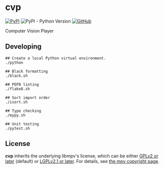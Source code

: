 # cvp

[![PyPI](https://img.shields.io/pypi/v/cvp?style=flat-square)](https://pypi.org/project/cvp/)
![PyPI - Python Version](https://img.shields.io/pypi/pyversions/cvp?style=flat-square)
[![GitHub](https://img.shields.io/github/license/osom8979/cvp?style=flat-square)](https://github.com/osom8979/cvp/)

Computer Vision Player

## Developing

```shell
## Create a local Python virtual environment.
./python

## Black formatting
./black.sh

## PEP8 linting
./flake8.sh

## Sort import order
./isort.sh

## Type checking
./mypy.sh

## Unit testing
./pytest.sh
```

## License

**cvp** inherits the underlying libmpv's license, which can be either
[GPLv2 or later](./LICENSE.GPLv2.0) (default) or [LGPLv2.1 or later](./LICENSE.LGPLv2.1).
For details, see [the mpv copyright page](https://github.com/mpv-player/mpv/blob/master/Copyright).
